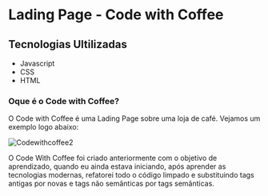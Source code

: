 # Lading Page - Code with Coffee
## Tecnologias Ultilizadas

- Javascript
- CSS
- HTML 
### Oque é o Code with Coffee?

O Code with Coffee é uma Lading Page sobre uma loja de café. Vejamos um exemplo logo abaixo:

![Codewithcoffee2](https://github.com/GabrielBastos019/lading-page/assets/129820288/7d083866-baa4-4f19-ab6e-087c5b06b8af)

O Code With Coffee  foi criado anteriormente com o objetivo de aprendizado, quando eu ainda estava iniciando, 
após aprender as tecnologias modernas, refatorei todo o código limpado e substituindo tags antigas por novas e tags não semânticas por tags semânticas.
